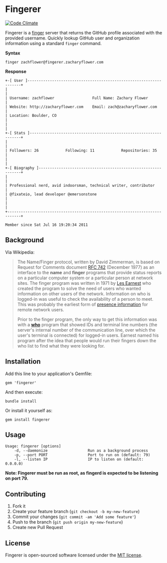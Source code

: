 # Fingerer

[![Code Climate](https://codeclimate.com/github/zachflower/fingerer/badges/gpa.svg)](https://codeclimate.com/github/zachflower/fingerer)

Fingerer is a [finger](https://en.wikipedia.org/wiki/Finger_protocol) server that returns the GitHub profile associated with the provided username. Quickly lookup GitHub user and organization information using a standard `finger` command.

**Syntax**

```
finger zachflower@fingerer.zacharyflower.com
```

**Response**

```
+-[ User ]-------------------------------------------------------------------+
|                                                                            |
| Username: zachflower                 Full Name: Zachary Flower             |
| Website: http://zacharyflower.com    Email: zach@zacharyflower.com         |
| Location: Boulder, CO                                                      |
|                                                                            |
+-[ Stats ]------------------------------------------------------------------+
|                                                                            |
| Followers: 26            Following: 11            Repositories: 35         |
|                                                                            |
+-[ Biography ]--------------------------------------------------------------+
|                                                                            |
| Professional nerd, avid indoorsman, technical writer, contributor          |
| @fixateio, lead developer @emersonstone                                    |
|                                                                            |
+----------------------------------------------------------------------------+

Member since Sat Jul 16 19:20:34 2011
```

## Background

Via Wikipedia:

> The Name/Finger protocol, written by David Zimmerman, is based on Request for Comments document [RFC 742](https://tools.ietf.org/html/rfc742) (December 1977) as an interface to the **name** and **finger** programs that provide status reports on a particular computer system or a particular person at network sites. The finger program was written in 1971 by [Les Earnest](https://en.wikipedia.org/wiki/Les_Earnest) who created the program to solve the need of users who wanted information on other users of the network. Information on who is logged-in was useful to check the availability of a person to meet. This was probably the earliest form of [presence information](https://en.wikipedia.org/wiki/Presence_information) for remote network users.
>
> Prior to the finger program, the only way to get this information was with a [**who**](https://en.wikipedia.org/wiki/Who_(Unix)) program that showed IDs and terminal line numbers (the server's internal number of the communication line, over which the user's terminal is connected) for logged-in users. Earnest named his program after the idea that people would run their fingers down the who list to find what they were looking for.

## Installation

Add this line to your application's Gemfile:

```
gem 'fingerer'
```

And then execute:

```
bundle install
```

Or install it yourself as:

```
gem install fingerer
```

## Usage

```
Usage: fingerer [options]
    -d, --daemonize                  Run as a background process
    -p, --port PORT                  Port to run on (default: 79)
    -l, --listen IP                  IP to listen on (default: 0.0.0.0)
```

**Note: Fingerer must be run as root, as fingerd is expected to be listening on port 79.**

## Contributing

1. Fork it
2. Create your feature branch (`git checkout -b my-new-feature`)
3. Commit your changes (`git commit -am 'Add some feature'`)
4. Push to the branch (`git push origin my-new-feature`)
5. Create new Pull Request

## License

Fingerer is open-sourced software licensed under the [MIT license](http://opensource.org/licenses/MIT).
